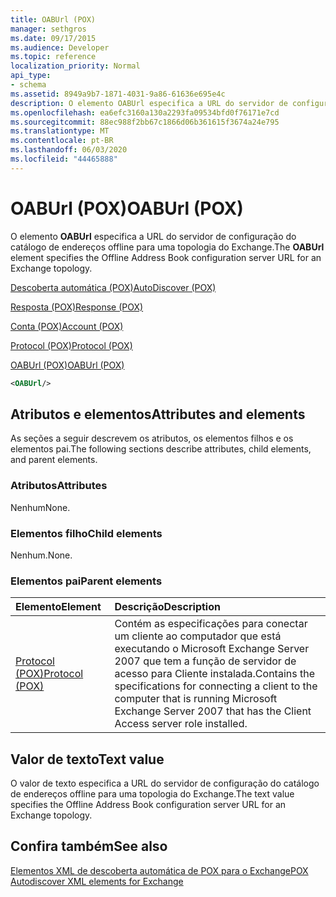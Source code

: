 ```yaml
---
title: OABUrl (POX)
manager: sethgros
ms.date: 09/17/2015
ms.audience: Developer
ms.topic: reference
localization_priority: Normal
api_type:
- schema
ms.assetid: 8949a9b7-1871-4031-9a86-61636e695e4c
description: O elemento OABUrl especifica a URL do servidor de configuração do catálogo de endereços offline para uma topologia do Exchange.
ms.openlocfilehash: ea6efc3160a130a2293fa09534bfd0f76171e7cd
ms.sourcegitcommit: 88ec988f2bb67c1866d06b361615f3674a24e795
ms.translationtype: MT
ms.contentlocale: pt-BR
ms.lasthandoff: 06/03/2020
ms.locfileid: "44465888"
---
```

# <a name="oaburl-pox"></a><span data-ttu-id="0f539-103">OABUrl (POX)</span><span class="sxs-lookup"><span data-stu-id="0f539-103">OABUrl (POX)</span></span>

<span data-ttu-id="0f539-104">O elemento **OABUrl** especifica a URL do servidor de configuração do catálogo de endereços offline para uma topologia do Exchange.</span><span class="sxs-lookup"><span data-stu-id="0f539-104">The **OABUrl** element specifies the Offline Address Book configuration server URL for an Exchange topology.</span></span> 
  
[<span data-ttu-id="0f539-105">Descoberta automática (POX)</span><span class="sxs-lookup"><span data-stu-id="0f539-105">AutoDiscover (POX)</span></span>](autodiscover-pox.md)
  
[<span data-ttu-id="0f539-106">Resposta (POX)</span><span class="sxs-lookup"><span data-stu-id="0f539-106">Response (POX)</span></span>](response-pox.md)
  
[<span data-ttu-id="0f539-107">Conta (POX)</span><span class="sxs-lookup"><span data-stu-id="0f539-107">Account (POX)</span></span>](account-pox.md)
  
[<span data-ttu-id="0f539-108">Protocol (POX)</span><span class="sxs-lookup"><span data-stu-id="0f539-108">Protocol (POX)</span></span>](protocol-pox.md)
  
[<span data-ttu-id="0f539-109">OABUrl (POX)</span><span class="sxs-lookup"><span data-stu-id="0f539-109">OABUrl (POX)</span></span>](oaburl-pox.md)
  
```xml
<OABUrl/>
```

## <a name="attributes-and-elements"></a><span data-ttu-id="0f539-110">Atributos e elementos</span><span class="sxs-lookup"><span data-stu-id="0f539-110">Attributes and elements</span></span>

<span data-ttu-id="0f539-111">As seções a seguir descrevem os atributos, os elementos filhos e os elementos pai.</span><span class="sxs-lookup"><span data-stu-id="0f539-111">The following sections describe attributes, child elements, and parent elements.</span></span>
  
### <a name="attributes"></a><span data-ttu-id="0f539-112">Atributos</span><span class="sxs-lookup"><span data-stu-id="0f539-112">Attributes</span></span>

<span data-ttu-id="0f539-113">Nenhum</span><span class="sxs-lookup"><span data-stu-id="0f539-113">None.</span></span>
  
### <a name="child-elements"></a><span data-ttu-id="0f539-114">Elementos filho</span><span class="sxs-lookup"><span data-stu-id="0f539-114">Child elements</span></span>

<span data-ttu-id="0f539-115">Nenhum.</span><span class="sxs-lookup"><span data-stu-id="0f539-115">None.</span></span>
  
### <a name="parent-elements"></a><span data-ttu-id="0f539-116">Elementos pai</span><span class="sxs-lookup"><span data-stu-id="0f539-116">Parent elements</span></span>

|<span data-ttu-id="0f539-117">**Elemento**</span><span class="sxs-lookup"><span data-stu-id="0f539-117">**Element**</span></span>|<span data-ttu-id="0f539-118">**Descrição**</span><span class="sxs-lookup"><span data-stu-id="0f539-118">**Description**</span></span>|
|:-----|:-----|
|[<span data-ttu-id="0f539-119">Protocol (POX)</span><span class="sxs-lookup"><span data-stu-id="0f539-119">Protocol (POX)</span></span>](protocol-pox.md) <br/> |<span data-ttu-id="0f539-120">Contém as especificações para conectar um cliente ao computador que está executando o Microsoft Exchange Server 2007 que tem a função de servidor de acesso para Cliente instalada.</span><span class="sxs-lookup"><span data-stu-id="0f539-120">Contains the specifications for connecting a client to the computer that is running Microsoft Exchange Server 2007 that has the Client Access server role installed.</span></span>  <br/> |
   
## <a name="text-value"></a><span data-ttu-id="0f539-121">Valor de texto</span><span class="sxs-lookup"><span data-stu-id="0f539-121">Text value</span></span>

<span data-ttu-id="0f539-122">O valor de texto especifica a URL do servidor de configuração do catálogo de endereços offline para uma topologia do Exchange.</span><span class="sxs-lookup"><span data-stu-id="0f539-122">The text value specifies the Offline Address Book configuration server URL for an Exchange topology.</span></span>
  
## <a name="see-also"></a><span data-ttu-id="0f539-123">Confira também</span><span class="sxs-lookup"><span data-stu-id="0f539-123">See also</span></span>



[<span data-ttu-id="0f539-124">Elementos XML de descoberta automática de POX para o Exchange</span><span class="sxs-lookup"><span data-stu-id="0f539-124">POX Autodiscover XML elements for Exchange</span></span>](pox-autodiscover-xml-elements-for-exchange.md)

